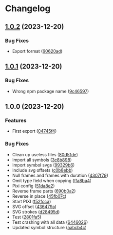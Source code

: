 # Changelog

## [1.0.2](https://github.com/Zenoo/labrute-fla-parser/compare/v1.0.1...v1.0.2) (2023-12-20)


### Bug Fixes

* Export format ([60620ad](https://github.com/Zenoo/labrute-fla-parser/commit/60620ade8b1cdeede8e03265c047eea13cb95994))

## [1.0.1](https://github.com/Zenoo/labrute-fla-parser/compare/v1.0.0...v1.0.1) (2023-12-20)


### Bug Fixes

* Wrong npm package name ([9c46597](https://github.com/Zenoo/labrute-fla-parser/commit/9c465973b42543eaa06941af78b6e3c632ebf62a))

## 1.0.0 (2023-12-20)


### Features

* First export ([04745f4](https://github.com/Zenoo/labrute-fla-parser/commit/04745f46851dcd2afc22a13cc0d03d48be68c845))


### Bug Fixes

* Clean up useless files ([80d51de](https://github.com/Zenoo/labrute-fla-parser/commit/80d51dea3b70daf76e539963ddf2199f9f917fdf))
* Import all symbols ([3c8b898](https://github.com/Zenoo/labrute-fla-parser/commit/3c8b898c99fa96e6e0ede870f42e24ac3b7d97f9))
* Import symbol svgs ([99329b6](https://github.com/Zenoo/labrute-fla-parser/commit/99329b6d895e19e002006146a4e238151f0fe353))
* Include svg offsets ([c0b8ebb](https://github.com/Zenoo/labrute-fla-parser/commit/c0b8ebba122cd061e6064a2b498c7e8f1a4b9c36))
* Null frames and frames with duration ([4307f79](https://github.com/Zenoo/labrute-fla-parser/commit/4307f79940c6bed673978efbfb10ac7e4efc3eab))
* Omit type field when copying ([ffa8ba4](https://github.com/Zenoo/labrute-fla-parser/commit/ffa8ba4e54da536bc4a60bbde848d32b9b0ea128))
* Pixi config ([51da8e2](https://github.com/Zenoo/labrute-fla-parser/commit/51da8e243e551f8f2c845a67f94df7e13b387969))
* Reverse frame parts ([690b0a2](https://github.com/Zenoo/labrute-fla-parser/commit/690b0a2049e72a91fe5a0572c1980ed284f56c91))
* Reverse in place ([45fb07c](https://github.com/Zenoo/labrute-fla-parser/commit/45fb07c2e9bc69b245749a95140bf4f72f55ca0b))
* Start PIXI ([f52fcca](https://github.com/Zenoo/labrute-fla-parser/commit/f52fccad5b2adba9fc73370eeb1fc320981f286e))
* SVG offset ([436479a](https://github.com/Zenoo/labrute-fla-parser/commit/436479a41a3a7d2fd3000984298d6cb6c7370b55))
* SVG strokes ([d28495d](https://github.com/Zenoo/labrute-fla-parser/commit/d28495dfc7f2c99545c36fc6706a68d5ee1ebe3e))
* Test ([2801fa5](https://github.com/Zenoo/labrute-fla-parser/commit/2801fa5221e9bbfd7a4a153035cb5aa1883c5745))
* Test crashing with all data ([6446026](https://github.com/Zenoo/labrute-fla-parser/commit/6446026e5588347196d734ec0482e1d21a00defa))
* Updated symbol structure ([aabcb4c](https://github.com/Zenoo/labrute-fla-parser/commit/aabcb4cee8259d101afb2e3c7dc967c571fb8a9c))
